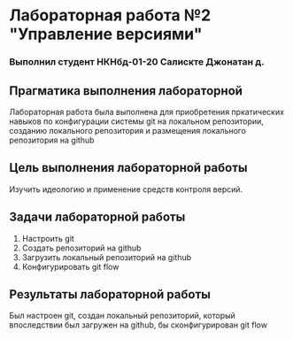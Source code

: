 # Лабораторная работа №2 "Управление версиями"

### Выполнил студент НКНбд-01-20 Салискте Джонатан д.

## Прагматика выполнения лабораторной

Лабораторная работа была выполнена для приобретения пркатических навыков по конфигурации системы git на локальном репозитории, созданию локального репозитория и размещения локального репозитория на github

## Цель выполнения лабораторной работы

Изучить идеологию и применение средств контроля версий.

## Задачи лабораторной работы

1. Настроить git
2. Создать репозиторий на github
3. Загрузить локальный репозиторий на github
4. Конфигурировать git flow

## Результаты лабораторной работы

Был настроен git, создан локальный репозиторий, который впоследствии был загружен на github, бы сконфигурирован git flow
